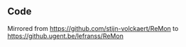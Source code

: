 ## Code
Mirrored from https://github.com/stijn-volckaert/ReMon to https://github.ugent.be/lefranss/ReMon

